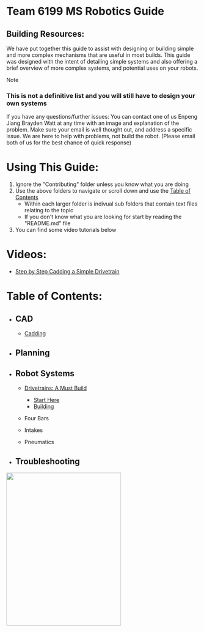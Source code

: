# Team 6199 MS Robotics Guide
## Building Resources:
We have put together this guide to assist with designing or building simple and more complex mechanisms that are useful in most builds. This guide was designed with the intent of detailing simple systems and also offering a brief overview of more complex systems, and potential uses on your robots. 
> [!NOTE]
> ### This is not a definitive list and you will still have to design your own systems
If you have any questions/further issues: You can contact one of us Enpeng Jiang Brayden Watt at any time with an image and explanation of the problem. Make sure your email is well thought out, and address a specific issue. We are here to help with problems, not build the robot. (Please email both of us for the best chance of quick response)
# Using This Guide:
1. Ignore the "Contributing" folder unless you know what you are doing
2. Use the above folders to navigate or scroll down and use the [Table of Contents](https://github.com/Arcx23/6199-MS-Robotics-Guide/tree/main?tab=readme-ov-file#table-of-contents)
    - Within each larger folder is indivual sub folders that contain text files relating to the topic
    - If you don't know what you are looking for start by reading the "README.md" file
3. You can find some video tutorials below
# Videos:
- [Step by Step Cadding a Simple Drivetrain](https://drive.google.com/file/d/15YNamQJwriS7e753XB4Z8V8ZBt-ll3Hs/view?usp=sharing)
# Table of Contents:
- ## CAD
  - [Cadding](CAD/Basic_Steps.md)
- ## Planning
- ## Robot Systems
  - [Drivetrains: A Must Build ](Building/Drivetrains/README.md)
    - [Start Here](Building/Drivetrains/README.md)
    - [Building](Building/Drivetrains/Building.md)
  - Four Bars

  - Intakes

  - Pneumatics

- ## Troubleshooting

<img src="https://github.com/Arcx23/6199-MS-Robotics-Guide/assets/132633896/ac831e1d-33a9-451d-82f2-f205641a7301" width="300" height="400">
